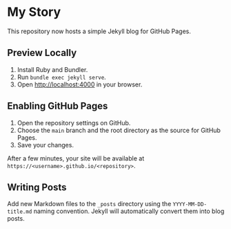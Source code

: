 # My Story

This repository now hosts a simple Jekyll blog for GitHub Pages.

## Preview Locally
1. Install Ruby and Bundler.
2. Run `bundle exec jekyll serve`.
3. Open <http://localhost:4000> in your browser.

## Enabling GitHub Pages
1. Open the repository settings on GitHub.
2. Choose the `main` branch and the root directory as the source for GitHub Pages.
3. Save your changes.

After a few minutes, your site will be available at `https://<username>.github.io/<repository>`.

## Writing Posts
Add new Markdown files to the `_posts` directory using the `YYYY-MM-DD-title.md` naming convention. Jekyll will automatically convert them into blog posts.
